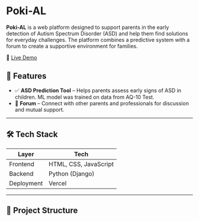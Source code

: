 # Poki-AL

**Poki-AL** is a web platform designed to support parents in the early detection of Autism Spectrum Disorder (ASD) and help them find solutions for everyday challenges. The platform combines a predictive system with a forum to create a supportive environment for families.

🔗 [Live Demo](https://poki-al.vercel.app)


## 🧠 Features

- ✅ **ASD Prediction Tool** – Helps parents assess early signs of ASD in children. ML model was trained on data from AQ-10 Test.
- 💬 **Forum** – Connect with other parents and professionals for discussion and mutual support.

---

## 🛠 Tech Stack

| Layer       | Tech                        |
|------------|-----------------------------|
| Frontend    | HTML, CSS, JavaScript       |
| Backend     | Python (Django)             |
| Deployment  | Vercel                      |

---

## 📁 Project Structure

